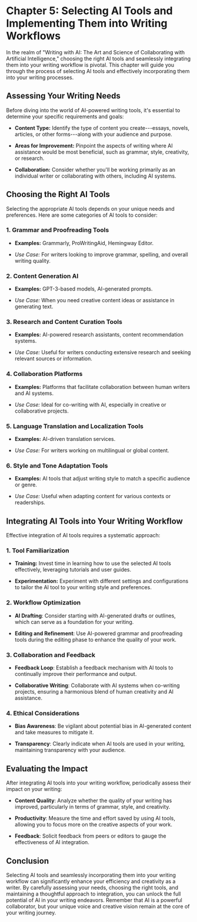 Chapter 5: Selecting AI Tools and Implementing Them into Writing Workflows
==========================================================================

In the realm of "Writing with AI: The Art and Science of Collaborating with Artificial Intelligence," choosing the right AI tools and seamlessly integrating them into your writing workflow is pivotal. This chapter will guide you through the process of selecting AI tools and effectively incorporating them into your writing processes.

Assessing Your Writing Needs
----------------------------

Before diving into the world of AI-powered writing tools, it's essential to determine your specific requirements and goals:

* **Content Type:** Identify the type of content you create---essays, novels, articles, or other forms---along with your audience and purpose.

* **Areas for Improvement:** Pinpoint the aspects of writing where AI assistance would be most beneficial, such as grammar, style, creativity, or research.

* **Collaboration:** Consider whether you'll be working primarily as an individual writer or collaborating with others, including AI systems.

Choosing the Right AI Tools
---------------------------

Selecting the appropriate AI tools depends on your unique needs and preferences. Here are some categories of AI tools to consider:

### **1. Grammar and Proofreading Tools**

* **Examples:** Grammarly, ProWritingAid, Hemingway Editor.

* *Use Case:* For writers looking to improve grammar, spelling, and overall writing quality.

### **2. Content Generation AI**

* **Examples:** GPT-3-based models, AI-generated prompts.

* *Use Case:* When you need creative content ideas or assistance in generating text.

### **3. Research and Content Curation Tools**

* **Examples:** AI-powered research assistants, content recommendation systems.

* *Use Case:* Useful for writers conducting extensive research and seeking relevant sources or information.

### **4. Collaboration Platforms**

* **Examples:** Platforms that facilitate collaboration between human writers and AI systems.

* *Use Case:* Ideal for co-writing with AI, especially in creative or collaborative projects.

### **5. Language Translation and Localization Tools**

* **Examples:** AI-driven translation services.

* *Use Case:* For writers working on multilingual or global content.

### **6. Style and Tone Adaptation Tools**

* **Examples:** AI tools that adjust writing style to match a specific audience or genre.

* *Use Case:* Useful when adapting content for various contexts or readerships.

Integrating AI Tools into Your Writing Workflow
-----------------------------------------------

Effective integration of AI tools requires a systematic approach:

### **1. Tool Familiarization**

* **Training:** Invest time in learning how to use the selected AI tools effectively, leveraging tutorials and user guides.

* **Experimentation:** Experiment with different settings and configurations to tailor the AI tool to your writing style and preferences.

### **2. Workflow Optimization**

* **AI Drafting**: Consider starting with AI-generated drafts or outlines, which can serve as a foundation for your writing.

* **Editing and Refinement**: Use AI-powered grammar and proofreading tools during the editing phase to enhance the quality of your work.

### **3. Collaboration and Feedback**

* **Feedback Loop**: Establish a feedback mechanism with AI tools to continually improve their performance and output.

* **Collaborative Writing**: Collaborate with AI systems when co-writing projects, ensuring a harmonious blend of human creativity and AI assistance.

### **4. Ethical Considerations**

* **Bias Awareness**: Be vigilant about potential bias in AI-generated content and take measures to mitigate it.

* **Transparency**: Clearly indicate when AI tools are used in your writing, maintaining transparency with your audience.

Evaluating the Impact
---------------------

After integrating AI tools into your writing workflow, periodically assess their impact on your writing:

* **Content Quality**: Analyze whether the quality of your writing has improved, particularly in terms of grammar, style, and creativity.

* **Productivity**: Measure the time and effort saved by using AI tools, allowing you to focus more on the creative aspects of your work.

* **Feedback**: Solicit feedback from peers or editors to gauge the effectiveness of AI integration.

Conclusion
----------

Selecting AI tools and seamlessly incorporating them into your writing workflow can significantly enhance your efficiency and creativity as a writer. By carefully assessing your needs, choosing the right tools, and maintaining a thoughtful approach to integration, you can unlock the full potential of AI in your writing endeavors. Remember that AI is a powerful collaborator, but your unique voice and creative vision remain at the core of your writing journey.

